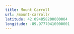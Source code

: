 ```yaml
---
title: Mount Carroll
url: /mount-carroll/
latitude: 42.094858200000004
longitude: -89.97770410000001
---
```

